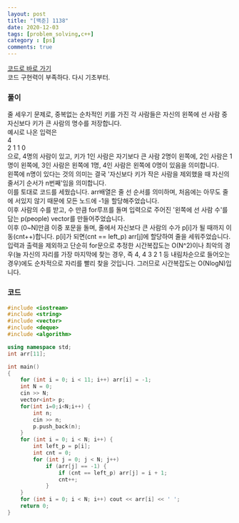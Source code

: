```yaml
---
layout: post
title: "[백준] 1138"
date: 2020-12-03
tags: [problem_solving,c++]
category : [ps]
comments: true
---
```


<a href="#code">코드로 바로 가기</a>  
코드 구현력이 부족하다. 다시 기초부터.

### 풀이
줄 세우기 문제로, 중복없는 순차적인 키를 가진 각 사람들은 자신의 왼쪽에 선 사람 중 자신보다 키가 큰 사람의 명수를 저장합니다.  
예시로 나온 입력은  
4    
2 1 1 0  
으로, 4명의 사람이 있고, 키가 1인 사람은 자기보다 큰 사람 2명이 왼쪽에, 2인 사람은 1명이 왼쪽에, 3인 사람은 왼쪽에 1명, 4인 사람은 왼쪽에 0명이 있음을 의미합니다.  
왼쪽에 n명이 있다는 것의 의미는 결국 '자신보다 키가 작은 사람을 제외했을 때 자신의 줄서기 순서가 n번째'임을 의미합니다.  
이를 토대로 코드를 세웠습니다. arr배열은 줄 선 순서를 의미하며, 처음에는 아무도 줄에 서있지 않기 때문에 모든 노드에 -1을 할당해주었습니다.  
이후 사람의 수를 받고, 수 만큼 for루프를 돌며 입력으로 주어진 '왼쪽에 선 사람 수'를 담는 p(people) vector를 만들어주었습니다.  
이후 (0~N]만큼 이중 포문을 돌며, 줄에서 자신보다 큰 사람의 수가 p[i]가 될 때까지 이동(cnt++)합니다. p[i]가 되면(cnt == left_p) arr[j]에 할당하여 줄을 세워주었습니다.  
입력과 출력을 제외하고 단순히 for문으로 추정한 시간복잡도는 O(N^2)이나 최악의 경우(늘 자신의 자리를 가장 마지막에 찾는 경우, 즉 4, 4 3 2 1 등 내림차순으로 들어오는 경우)에도 순차적으로 자리를 빨리 찾을 것입니다. 그러므로 시간복잡도는 O(NlogN)입니다.  

<a name="code"></a>
### 코드
```c++
#include <iostream>
#include <string>
#include <vector>
#include <deque>
#include <algorithm>

using namespace std;
int arr[11];

int main()
{
	for (int i = 0; i < 11; i++) arr[i] = -1;
	int N = 0;
	cin >> N;
	vector<int> p;
	for(int i=0;i<N;i++) {
		int n;
		cin >> n;
		p.push_back(n);
	}
	for (int i = 0; i < N; i++) {
		int left_p = p[i];
		int cnt = 0;
		for (int j = 0; j < N; j++)
			if (arr[j] == -1) {
				if (cnt == left_p) arr[j] = i + 1;
				cnt++;
			}
	}
	for (int i = 0; i < N; i++) cout << arr[i] << ' ';
	return 0;
}

```
